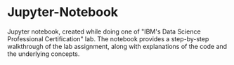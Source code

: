 # Jupyter-Notebook
Jupyter notebook, created while doing one of "IBM's Data Science Professional Certification" lab. The notebook provides a step-by-step walkthrough of the lab assignment, along with explanations of the code and the underlying concepts.
